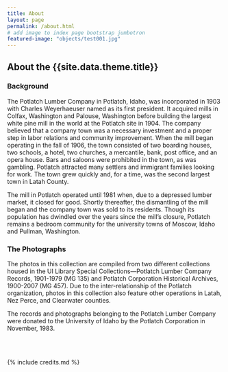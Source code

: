 ```yaml
---
title: About
layout: page
permalink: /about.html
# add image to index page bootstrap jumbotron
featured-image: "objects/test001.jpg"
---
```

<h2>About the {{site.data.theme.title}}</h2>

### Background

The Potlatch Lumber Company in Potlatch, Idaho, was incorporated in 1903 with Charles Weyerhaeuser named as its first president. It acquired mills in Colfax, Washington and Palouse, Washington before building the largest white pine mill in the world at the Potlatch site in 1904. The company believed that a company town was a necessary investment and a proper step in labor relations and community improvement. When the mill began operating in the fall of 1906, the town consisted of two boarding houses, two schools, a hotel, two churches, a mercantile, bank, post office, and an opera house. Bars and saloons were prohibited in the town, as was gambling. Potlatch attracted many settlers and immigrant families looking for work. The town grew quickly and, for a time, was the second largest town in Latah County.

The mill in Potlatch operated until 1981 when, due to a depressed lumber market, it closed for good. Shortly thereafter, the dismantling of the mill began and the company town was sold to its residents. Though its population has dwindled over the years since the mill’s closure, Potlatch remains a bedroom community for the university towns of Moscow, Idaho and Pullman, Washington.

### The Photographs

The photos in this collection are compiled from two different collections housed in the UI Library Special Collections—Potlatch Lumber Company Records, 1901-1979 (MG 135) and Potlatch Corporation Historical Archives, 1900-2007 (MG 457). Due to the inter-relationship of the Potlatch organization, photos in this collection also feature other operations in Latah, Nez Perce, and Clearwater counties.

The records and photographs belonging to the Potlatch Lumber Company were donated to the University of Idaho by the Potlatch Corporation in November, 1983.

<br>

<br>

{% include credits.md %}
